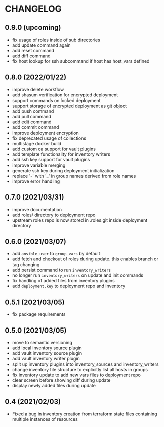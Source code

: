 # CHANGELOG
## 0.9.0 (upcoming)
- fix usage of roles inside of sub directories
- add update command again
- add reset command
- add diff command
- fix host lookup for ssh subcommand if host has host_vars defined

## 0.8.0 (2022/01/22)
- improve delete workflow
- add shasum verification for encrypted deployment
- support commands on locked deployment
- support storage of encrypted deployment as git object
- add push command
- add pull command
- add edit command
- add commit command
- improve deployment encryption
- fix deprecated usage of collections
- multistage docker build
- add custom ca support for vault plugins
- add template functionality for inventory writers
- add ssh key support for vault plugins
- improve variable merging
- generate ssh key during deployment initialization
- replace '-' with '_' in group names derived from role names
- improve error handling

## 0.7.0 (2021/03/31)
- improve documentation
- add roles/ directory to deployment repo
- upstream roles repo is now stored in .roles.git inside deployment directory

## 0.6.0 (2021/03/07)
- add ``ansible_user`` to ``group_vars`` by default
- add fetch and checkout of roles during update. this enables branch or tag changing
- add persist command to run ``inventory_writers``
- no longer run ``inventory_writers`` on update and init commands
- fix handling of added files from inventory plugins
- add ``deployment.key`` to deployment repo and inventory

## 0.5.1 (2021/03/05)
- fix package requirements

## 0.5.0 (2021/03/05)
- move to semantic versioning
- add local inventory source plugin
- add vault inventory source plugin
- add vault inventory writer plugin
- split up inventory plugins into inventory_sources and inventory_writers
- change inventory file structure to explicitly list all hosts in groups
- fix inventory update to add new vars files to deployment repo
- clear screen before showing diff during update
- display newly added files during update

## 0.4 (2021/02/03)
- Fixed a bug in inventory creation from terraform state files containing multiple instances of resources
